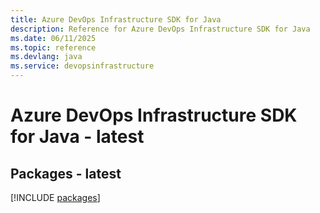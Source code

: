 ```yaml
---
title: Azure DevOps Infrastructure SDK for Java
description: Reference for Azure DevOps Infrastructure SDK for Java
ms.date: 06/11/2025
ms.topic: reference
ms.devlang: java
ms.service: devopsinfrastructure
---
```

# Azure DevOps Infrastructure SDK for Java - latest
## Packages - latest
[!INCLUDE [packages](devops-infrastructure-index.md)]